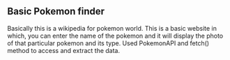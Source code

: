 ## Basic Pokemon finder

Basically this is a wikipedia for pokemon world.
This is a basic website in which, you can enter the name of the pokemon and it will display the photo of that particular pokemon and its type.
Used PokemonAPI and fetch() method to access and extract the data.